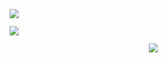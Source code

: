 
<!--- [![Xiaxi's GitHub stats](https://github-readme-stats.vercel.app/api?username=xshen053)](https://github.com/xshen053/github-readme-stats) -->


![](https://media.tenor.com/GfSX-u7VGM4AAAAC/coding.gif)

![](https://media0.giphy.com/media/fUSX3E4imAn9WHwrCV/giphy.gif?cid=ecf05e47z6vihtd9whfvqcvshswgn22w7vujxh15b8r5iohl&ep=v1_gifs_search&rid=giphy.gif&ct=g)

<!-- ![](https://www.icegif.com/wp-content/uploads/2022/01/icegif-254.gif) -->

<!--- Hi, I’m Xiaxi Shen
- I’m currently a graduate student in Electrical and Computer Engineering major at University of Washington.
- With a strong foundation in Computer Science and Electrical Engineering, I possess a deep understanding of these fields and a fervent desire to expand my knowledge. 
- Recently, I have developed a keen interest in Infrastructure/Systems/Pipelines, recognizing their significance in the rapidly evolving world of information technology.
- Information technology is changing the world. I feel lucky to witness this amazing process as a participant.
<!-- - My ultimate goal is to work for a tech company that is at the forefront of innovation. I am actively seeking internships and networking opportunities to gain more experience in the field, and as a first step, I am trying to make contributions to the open-source community.>
- During my spare time, I like reading books, hiking, playing sports and playing the piano. I am currently taking a **tennis** course. 🎾💪
<!-- - The cherry blossoms at UW are in full bloom and it's absolutely breathtaking. I'm really enjoying the colorful scenery!
![image](https://user-images.githubusercontent.com/97472036/231074682-cd026b69-892d-4944-9232-06bddd32efe8.png) -->
<!-- During my spare time, I like reading books, hiking, playing sports and playing the piano. I am currently taking a **tennis** course. 🎾💪 -->

<!---
- 💞️ I’m looking to collaborate on ...
- 📫 How to reach me ...
--->
<!---
xshen053/xshen053 is a ✨ special ✨ repository because its `README.md` (this file) appears on your GitHub profile.
You can click the Preview link to take a look at your changes.
--->

<div align="center">
<img src="https://komarev.com/ghpvc/?username=xshen053&&style=flat-square" align="center" />
</div>  
